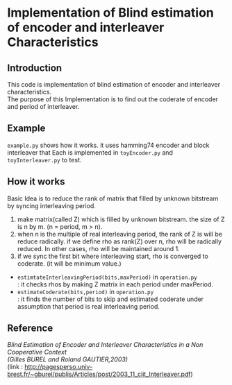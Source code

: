 # Implementation of Blind estimation of encoder and interleaver Characteristics
## Introduction
This code is implementation of blind estimation of encoder and interleaver characteristics.  
The purpose of this Implementation is to find out the coderate of encoder and period of interleaver.  

## Example
`example.py` shows how it works.
it uses hamming74 encoder and block interleaver that Each is implemented in `toyEncoder.py` and `toyInterleaver.py` to test.  

## How it works
Basic Idea is to reduce the rank of matrix that filled by unknown bitstream by syncing interleaving period.  

1. make matrix(called Z) which is filled by unknown bitstream. the size of Z is n by m. (n = period, m > n).  
2. when n is the multiple of real interleaving period, the rank of Z is will be reduce radically. if we define rho as rank(Z) over n, rho will be radically reduced. In other cases, rho will be maintained around 1.  
3. if we sync the first bit where interleaving start, rho is converged to coderate. (it will be minimum value.)  

- `estimtateInterleavingPeriod(bits,maxPeriod)` in `operation.py`  
: it checks rhos by making Z matrix in each period under maxPeriod.  
- `estimateCoderate(bits,period)` in `operation.py`  
: it finds the number of bits to skip and estimated coderate under assumption that period is real interleaving period.

## Reference
_Blind Estimation of Encoder and Interleaver Characteristics in a Non Cooperative Context_   
_(Gilles BUREL and Roland GAUTIER,2003)_  
(link : http://pagesperso.univ-brest.fr/~gburel/publis/Articles/post/2003_11_ciit_Interleaver.pdf)



